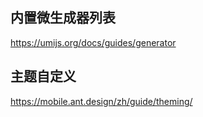 ## 内置微生成器列表

https://umijs.org/docs/guides/generator

## 主题自定义

https://mobile.ant.design/zh/guide/theming/